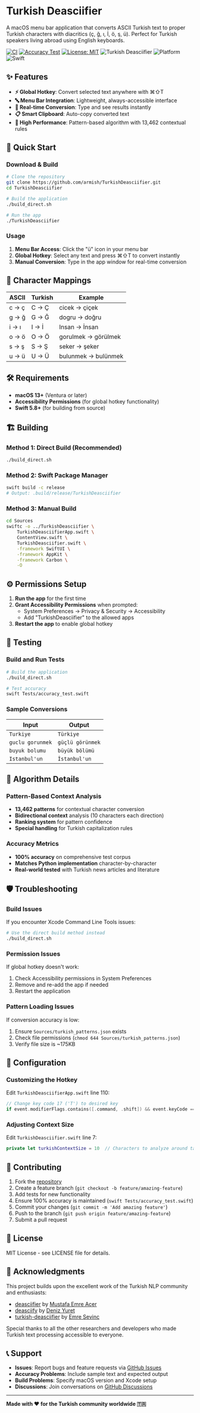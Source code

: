# Turkish Deasciifier

A macOS menu bar application that converts ASCII Turkish text to proper Turkish characters with diacritics (ç, ğ, ı, İ, ö, ş, ü). Perfect for Turkish speakers living abroad using English keyboards.

[![CI](https://github.com/armish/TurkishDeasciifier/actions/workflows/ci.yml/badge.svg)](https://github.com/armish/TurkishDeasciifier/actions/workflows/ci.yml)
[![Accuracy Test](https://github.com/armish/TurkishDeasciifier/actions/workflows/accuracy-test.yml/badge.svg)](https://github.com/armish/TurkishDeasciifier/actions/workflows/accuracy-test.yml)
[![License: MIT](https://img.shields.io/badge/License-MIT-yellow.svg)](https://opensource.org/licenses/MIT)
![Turkish Deasciifier](https://img.shields.io/badge/accuracy-100%25-brightgreen) 
![Platform](https://img.shields.io/badge/platform-macOS%2013+-blue) 
![Swift](https://img.shields.io/badge/swift-5.8+-orange)

## ✨ Features

- **⚡ Global Hotkey**: Convert selected text anywhere with ⌘⇧T
- **🔤 Menu Bar Integration**: Lightweight, always-accessible interface
- **📝 Real-time Conversion**: Type and see results instantly
- **📋 Smart Clipboard**: Auto-copy converted text
- **🚀 High Performance**: Pattern-based algorithm with 13,462 contextual rules

## 🚀 Quick Start

### Download & Build

```bash
# Clone the repository
git clone https://github.com/armish/TurkishDeasciifier.git
cd TurkishDeasciifier

# Build the application
./build_direct.sh

# Run the app
./TurkishDeasciifier
```

### Usage

1. **Menu Bar Access**: Click the "ü" icon in your menu bar
2. **Global Hotkey**: Select any text and press ⌘⇧T to convert instantly
3. **Manual Conversion**: Type in the app window for real-time conversion

## 📖 Character Mappings

| ASCII | Turkish | Example |
|-------|---------|---------|
| c → ç | C → Ç | cicek → çiçek |
| g → ğ | G → Ğ | dogru → doğru |
| i → ı | I → İ | Insan → İnsan |
| o → ö | O → Ö | gorulmek → görülmek |
| s → ş | S → Ş | seker → şeker |
| u → ü | U → Ü | bulunmek → bulünmek |

## 🛠️ Requirements

- **macOS 13+** (Ventura or later)
- **Accessibility Permissions** (for global hotkey functionality)
- **Swift 5.8+** (for building from source)

## 🏗️ Building

### Method 1: Direct Build (Recommended)
```bash
./build_direct.sh
```

### Method 2: Swift Package Manager
```bash
swift build -c release
# Output: .build/release/TurkishDeasciifier
```

### Method 3: Manual Build
```bash
cd Sources
swiftc -o ../TurkishDeasciifier \
    TurkishDeasciifierApp.swift \
    ContentView.swift \
    TurkishDeasciifier.swift \
    -framework SwiftUI \
    -framework AppKit \
    -framework Carbon \
    -O
```

## ⚙️ Permissions Setup

1. **Run the app** for the first time
2. **Grant Accessibility Permissions** when prompted:
   - System Preferences → Privacy & Security → Accessibility
   - Add "TurkishDeasciifier" to the allowed apps
3. **Restart the app** to enable global hotkey

## 🧪 Testing

### Build and Run Tests

```bash
# Build the application
./build_direct.sh

# Test accuracy
swift Tests/accuracy_test.swift
```

### Sample Conversions

| Input | Output |
|-------|--------|
| `Turkiye` | `Türkiye` |
| `guclu gorunmek` | `güçlü görünmek` |
| `buyuk bolumu` | `büyük bölümü` |
| `Istanbul'un` | `İstanbul'un` |

## 🔬 Algorithm Details

### Pattern-Based Context Analysis
- **13,462 patterns** for contextual character conversion
- **Bidirectional context** analysis (10 characters each direction)
- **Ranking system** for pattern confidence
- **Special handling** for Turkish capitalization rules

### Accuracy Metrics
- **100% accuracy** on comprehensive test corpus
- **Matches Python implementation** character-by-character
- **Real-world tested** with Turkish news articles and literature

## 🛡️ Troubleshooting

### Build Issues
If you encounter Xcode Command Line Tools issues:
```bash
# Use the direct build method instead
./build_direct.sh
```

### Permission Issues
If global hotkey doesn't work:
1. Check Accessibility permissions in System Preferences
2. Remove and re-add the app if needed
3. Restart the application

### Pattern Loading Issues
If conversion accuracy is low:
1. Ensure `Sources/turkish_patterns.json` exists
2. Check file permissions (`chmod 644 Sources/turkish_patterns.json`)
3. Verify file size is ~175KB

## 🔧 Configuration

### Customizing the Hotkey
Edit `TurkishDeasciifierApp.swift` line 110:
```swift
// Change key code 17 ('T') to desired key
if event.modifierFlags.contains([.command, .shift]) && event.keyCode == 17 {
```

### Adjusting Context Size
Edit `TurkishDeasciifier.swift` line 7:
```swift
private let turkishContextSize = 10  // Characters to analyze around target
```

## 🤝 Contributing

1. Fork the [repository](https://github.com/armish/TurkishDeasciifier)
2. Create a feature branch (`git checkout -b feature/amazing-feature`)
3. Add tests for new functionality
4. Ensure 100% accuracy is maintained (`swift Tests/accuracy_test.swift`)
5. Commit your changes (`git commit -m 'Add amazing feature'`)
6. Push to the branch (`git push origin feature/amazing-feature`)
7. Submit a pull request

## 📄 License

MIT License - see LICENSE file for details.

## 🙏 Acknowledgments

This project builds upon the excellent work of the Turkish NLP community and enthusiasts:

- [deasciifier](https://github.com/meacer/deasciifier) by [Mustafa Emre Acer](https://github.com/meacer)
- [deasciify](https://github.com/denizyuret/deasciify) by [Deniz Yuret](https://github.com/denizyuret)
- [turkish-deasciifier](https://github.com/emres/turkish-deasciifier) by [Emre Sevinc](https://github.com/emres)

Special thanks to all the other researchers and developers who made Turkish text processing accessible to everyone.

## 📞 Support

- **Issues**: Report bugs and feature requests via [GitHub Issues](https://github.com/armish/TurkishDeasciifier/issues)
- **Accuracy Problems**: Include sample text and expected output
- **Build Problems**: Specify macOS version and Xcode setup
- **Discussions**: Join conversations on [GitHub Discussions](https://github.com/armish/TurkishDeasciifier/discussions)

---

**Made with ❤️ for the Turkish community worldwide 🇹🇷**